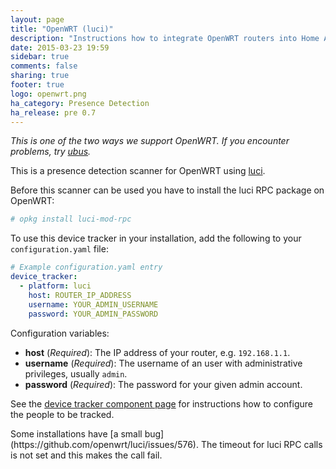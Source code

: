 ```yaml
---
layout: page
title: "OpenWRT (luci)"
description: "Instructions how to integrate OpenWRT routers into Home Assistant."
date: 2015-03-23 19:59
sidebar: true
comments: false
sharing: true
footer: true
logo: openwrt.png
ha_category: Presence Detection
ha_release: pre 0.7
---
```


_This is one of the two ways we support OpenWRT. If you encounter problems, try [ubus](/components/device_tracker.ubus/)._

This is a presence detection scanner for OpenWRT using [luci](http://wiki.openwrt.org/doc/techref/luci).

Before this scanner can be used you have to install the luci RPC package on OpenWRT:

```bash
# opkg install luci-mod-rpc
```

To use this device tracker in your installation, add the following to your `configuration.yaml` file:

```yaml
# Example configuration.yaml entry
device_tracker:
  - platform: luci
    host: ROUTER_IP_ADDRESS
    username: YOUR_ADMIN_USERNAME
    password: YOUR_ADMIN_PASSWORD
```

Configuration variables:

- **host** (*Required*): The IP address of your router, e.g. `192.168.1.1`.
- **username** (*Required*): The username of an user with administrative privileges, usually `admin`.
- **password** (*Required*): The password for your given admin account.

See the [device tracker component page](/components/device_tracker/) for instructions how to configure the people to be tracked.

<p class='note warning'>
Some installations have [a small bug](https://github.com/openwrt/luci/issues/576). The timeout for luci RPC calls is not set and this makes the call fail. 
</p>


